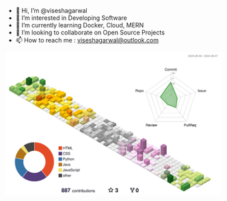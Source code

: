 - 👋 Hi, I’m @viseshagarwal
- 👀 I’m interested in Developing Software 
- 🌱 I’m currently learning Docker, Cloud, MERN
- 💞️ I’m looking to collaborate on Open Source Projects
- 📫 How to reach me : <a href="mailto:viseshagarwal@outlook.com">viseshagarwal@outlook.com</a>

<img src="https://raw.githubusercontent.com/viseshagarwal/viseshagarwal/main/profile-3d-contrib/profile-season-animate.svg">
